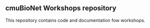 **cmuBioNet** Workshops repository
---

This repository contains code and documentation fow workshops.

